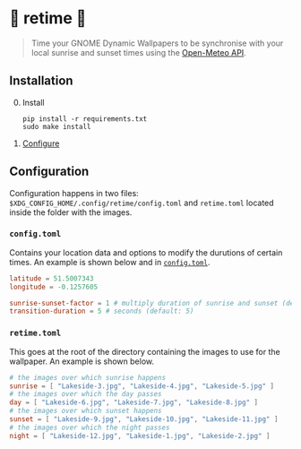 # :sunrise: retime :city_sunset:

> Time your GNOME Dynamic Wallpapers to be synchronise with your local
> sunrise and sunset times using the [Open-Meteo API](https://open-meteo.com/en/docs/).

## Installation

0. Install

   ```
   pip install -r requirements.txt
   sudo make install
   ```

1. [Configure](#configuration)

## Configuration

Configuration happens in two files: `$XDG_CONFIG_HOME/.config/retime/config.toml` and
`retime.toml` located inside the folder with the images.

### `config.toml`

Contains your location data and options to modify the durutions of certain times.
An example is shown below and in [`config.toml`](./config.toml).

```toml
latitude = 51.5007343
longitude = -0.1257605

sunrise-sunset-factor = 1 # multiply duration of sunrise and sunset (default: 1)
transition-duration = 5 # seconds (default: 5)
```

### `retime.toml`

This goes at the root of the directory containing the images to use for the wallpaper.
An example is shown below.

```toml
# the images over which sunrise happens
sunrise = [ "Lakeside-3.jpg", "Lakeside-4.jpg", "Lakeside-5.jpg" ]
# the images over which the day passes
day = [ "Lakeside-6.jpg", "Lakeside-7.jpg", "Lakeside-8.jpg" ]
# the images over which sunset happens
sunset = [ "Lakeside-9.jpg", "Lakeside-10.jpg", "Lakeside-11.jpg" ]
# the images over which the night passes
night = [ "Lakeside-12.jpg", "Lakeside-1.jpg", "Lakeside-2.jpg" ]
```
